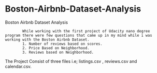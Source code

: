 # Boston-Airbnb-Dataset-Analysis
Boston Airbnb Dataset Analysis

            While working with the first project of Udacity nano degree program there were few questions that came up in my mind while i was working with the Boston Airbnb Dataset.
            1. Number of reviews based on scores.
            2. Price Based on Neighborhood.
            3. Reviews based on Neighborhood.
            

            
The Project Consist of three files i.e; listings.csv , reviews.csv and calendar.csv.

